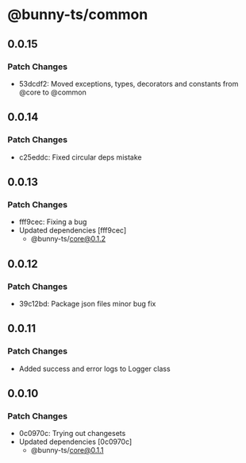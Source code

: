 # @bunny-ts/common

## 0.0.15

### Patch Changes

- 53dcdf2: Moved exceptions, types, decorators and constants from @core to @common

## 0.0.14

### Patch Changes

- c25eddc: Fixed circular deps mistake

## 0.0.13

### Patch Changes

- fff9cec: Fixing a bug
- Updated dependencies [fff9cec]
  - @bunny-ts/core@0.1.2

## 0.0.12

### Patch Changes

- 39c12bd: Package json files minor bug fix

## 0.0.11

### Patch Changes

- Added success and error logs to Logger class

## 0.0.10

### Patch Changes

- 0c0970c: Trying out changesets
- Updated dependencies [0c0970c]
  - @bunny-ts/core@0.1.1
